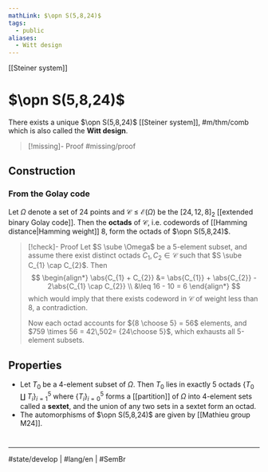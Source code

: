 ```yaml
---
mathLink: $\opn S(5,8,24)$
tags:
  - public
aliases:
  - Witt design
---
```

[[Steiner system]]
# $\opn S(5,8,24)$

There exists a unique $\opn S(5,8,24)$ [[Steiner system]], #m/thm/comb
which is also called the **Witt design**.

> [!missing]- Proof
> #missing/proof

## Construction

### From the Golay code

Let $\Omega$ denote a set of 24 points and $\mathcal{C} \leq \mathcal{E}(\Omega)$ be the $[24,12,8]_{2}$ [[extended binary Golay code]].
Then the **octads** of $\mathcal{C}$, i.e. codewords of [[Hamming distance|Hamming weight]] 8, form the octads of $\opn S(5,8,24)$.

> [!check]- Proof
> Let $S \sube \Omega$ be a 5-element subset,
> and assume there exist distinct octads $C_{1},C_{2} \in \mathcal{C}$ such that $S \sube C_{1} \cap C_{2}$.
> Then
> $$
> \begin{align*}
> \abs{C_{1} + C_{2}} &= \abs{C_{1}} + \abs{C_{2}} - 2\abs{C_{1} \cap C_{2}} \\
> &\leq 16 - 10 = 6
> \end{align*}
> $$
> which would imply that there exists codeword in $\mathcal{C}$ of weight less than 8, a contradiction. 
> 
> Now each octad accounts for ${8 \choose 5} = 56$ elements, and $759 \times 56 = 42\,502= {24\choose 5}$, 
> which exhausts all 5-element subsets.
> <span class="QED"/>


## Properties

- Let $T_{0}$ be a 4-element subset of $\Omega$.
  Then $T_{0}$ lies in exactly 5 octads $\{ T_{0} \amalg T_{i} \}_{i=1}^5$ where $\{ T_{i} \}_{i=0}^5$ forms a [[partition]] of $\Omega$ into 4-element sets called a **sextet**, and the union of any two sets in a sextet form an octad.
- The automorphisms of $\opn S(5,8,24)$ are given by [[Mathieu group M24]].

#
---
#state/develop | #lang/en | #SemBr
